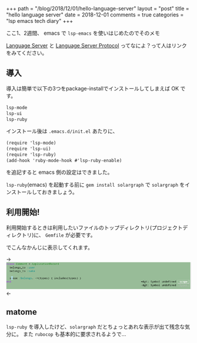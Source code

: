 +++
path = "/blog/2018/12/01/hello-language-server"
layout = "post"
title = "hello language server"
date = 2018-12-01
comments = true
categories = "lsp emacs tech diary"
+++

ここ1、2週間、 emacs で `lsp-emacs` を使いはじめたのでそのメモ

[Language Server](https://langserver.org/) と [Language Server Protocol](https://microsoft.github.io/language-server-protocol/specification) ってなによ？って人はリンクをみてください。

## 導入

導入は簡単で以下の3つをpackage-installでインストールしてしまえば OK です。

```
lsp-mode
lsp-ui
lsp-ruby
```

インストール後は `.emacs.d/init.el` あたりに、

```
(require 'lsp-mode)
(require 'lsp-ui)
(require 'lsp-ruby)
(add-hook 'ruby-mode-hook #'lsp-ruby-enable)
```

を追記すると emacs 側の設定はできました。

`lsp-ruby`(emacs) を起動する前に `gem install solargraph` で `solargraph` をインストールしておきましょう。

## 利用開始!

利用開始するときは利用したいファイルのトップディレクトリ(プロジェクトディレクトリ)に、 `Gemfile` が必要です。

でこんなかんじに表示してくれます。

-> ![](/images/screenshot/lsp-ruby.png) <-

## matome

`lsp-ruby` を導入したけど、`solargraph` だとちょっとあれな表示が出て残念な気分に。
また `rubocop` も基本的に要求されるようで…
